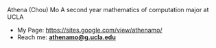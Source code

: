 Athena (Chou) Mo
A second year mathematics of computation major at UCLA

- My Page: https://sites.google.com/view/athenamo/
- Reach me: **athenamo@g.ucla.edu**

